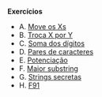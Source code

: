 **Exercícios**
- A. [Move os Xs](https://moj.naquadah.com.br/contests/rysh3alistaeda120241/moveX.html)
- B. [Troca X por Y](https://moj.naquadah.com.br/contests/rysh3alistaeda120241/replaceXY.pdf)
- C. [Soma dos dígitos](https://moj.naquadah.com.br/contests/rysh3alistaeda120241/soma-digitos.pdf)
- D. [Pares de caracteres](https://moj.naquadah.com.br/contests/rysh3alistaeda120241/conta-pares-string.pdf)
- E. [Potenciação](https://moj.naquadah.com.br/contests/rysh3alistaeda120241/potencia-rec.pdf)
- F. [Maior substring](https://moj.naquadah.com.br/contests/rysh3alistaeda120241/largest-substring.pdf)
- G. [Strings secretas](https://moj.naquadah.com.br/contests/rysh3alistaeda120241/str-secreta.pdf)
- H. [F91](https://moj.naquadah.com.br/contests/rysh3alistaeda120241/f91.pdf)